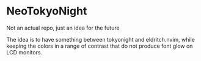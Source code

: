 # NeoTokyoNight
Not an actual repo, just an idea for the future

The idea is to have something between tokyonight and eldritch.nvim, while keeping the colors in a range of contrast that do not produce font glow on LCD monitors.
